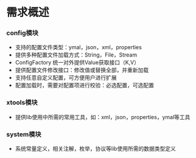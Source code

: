 # 需求概述

### config模块

+ 支持的配置文件类型：ymal，json，xml，properties
+ 提供多种配置文件加载方式：String，File，Stream
+ ConfigFactory 统一对外提供Value获取接口（K,V）
+ 提供配置文件修改接口：修改值或替换全部，并重新加载
+ 支持任意自定义配置，可方便用户进行扩展
+ 配置加载时，需要对配置项进行校验：必选配置，可选配置

### xtools模块

+ 提供lib使用中所需的常用工具，如：xml，json，properties，ymal等工具

### system模块

+ 系统常量定义，相关注解，枚举，协议等lib使用所需的数据类型定义